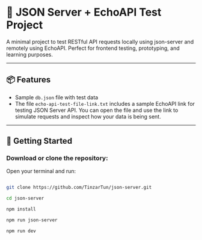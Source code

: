 # 🧪 JSON Server + EchoAPI Test Project

A minimal project to test RESTful API requests locally using json-server and remotely using EchoAPI. Perfect for frontend testing, prototyping, and learning purposes.

---

## 📦 Features

- Sample `db.json` file with test data
- The file `echo-api-test-file-link.txt` includes a sample EchoAPI link for testing JSON Server API. You can open the file and use the link to simulate requests and inspect how your data is being sent.

---

## 🚀 Getting Started

### Download or clone the repository:

Open your terminal and run:

```bash

git clone https://github.com/TinzarTun/json-server.git

cd json-server

npm install

npm run json-server

npm run dev
